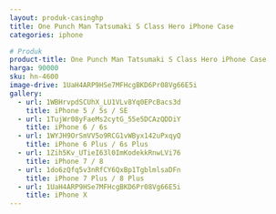 ```yaml
---
layout: produk-casinghp
title: One Punch Man Tatsumaki S Class Hero iPhone Case
categories: iphone

# Produk
product-title: One Punch Man Tatsumaki S Class Hero iPhone Case
harga: 90000
sku: hn-4600
image-drive: 1UaH4ARP9HSe7MFHcgBKD6Pr08Vg66E5i
gallery:
  - url: 1WBHrvpdSCUhX_LU1VLv8Yq0EPcBacs3d
    title: iPhone 5 / 5s / SE
  - url: 1TujWr08yFaeMs2cytG_55e5DCAzQDDiY
    title: iPhone 6 / 6s
  - url: 1WYJH9OrSmVV5o9RCG1vWByx142uPxqyQ
    title: iPhone 6 Plus / 6s Plus
  - url: 1Zih5Kv_UTieI63l0ImKodekkRnwLVi76
    title: iPhone 7 / 8
  - url: 1do6zQfq5v3nRfCY6QxBp1TgblmlsaDFn
    title: iPhone 7 Plus / 8 Plus
  - url: 1UaH4ARP9HSe7MFHcgBKD6Pr08Vg66E5i
    title: iPhone X
---
```

